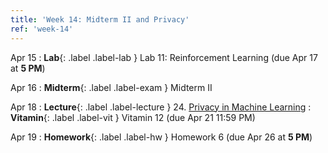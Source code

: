 ```yaml
---
title: 'Week 14: Midterm II and Privacy'
ref: 'week-14'
---
```


Apr 15
: **Lab**{: .label .label-lab } Lab 11: Reinforcement Learning (due Apr 17 at **5 PM**)

Apr 16
: **Midterm**{: .label .label-exam } Midterm II

Apr 18
: **Lecture**{: .label .label-lecture } 24. [Privacy in Machine Learning](lecture/lec24)
: **Vitamin**{: .label .label-vit } Vitamin 12 (due Apr 21 11:59 PM)

Apr 19
: **Homework**{: .label .label-hw } Homework 6 (due Apr 26 at **5 PM**)

